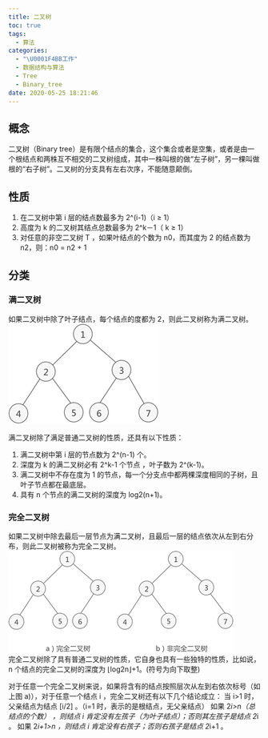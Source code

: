```yaml
---
title: 二叉树
toc: true
tags:
  - 算法
categories:
  - "\U0001F4BB工作"
  - 数据结构与算法
  - Tree
  - Binary_tree
date: 2020-05-25 18:21:46
---
```


## 概念
二叉树（Binary tree）是有限个结点的集合，这个集合或者是空集，或者是由一个根结点和两株互不相交的二叉树组成，其中一株叫根的做“左子树”，另一棵叫做根的“右子树”。二叉树的分支具有左右次序，不能随意颠倒。
## 性质
1. 在二叉树中第 i 层的结点数最多为 2^(i-1)（i ≥ 1）
2. 高度为 k 的二叉树其结点总数最多为 2^k－1（ k ≥ 1）
3. 对任意的非空二叉树 T ，如果叶结点的个数为 n0，而其度为 2 的结点数为 n2，则：n0 = n2 + 1
## 分类
### 满二叉树
如果二叉树中除了叶子结点，每个结点的度都为 2，则此二叉树称为满二叉树。    
![满二叉树](img/full-bin-tree.gif)

满二叉树除了满足普通二叉树的性质，还具有以下性质：
1. 满二叉树中第 i 层的节点数为 2^(n-1) 个。
2. 深度为 k 的满二叉树必有 2^k-1 个节点 ，叶子数为 2^(k-1)。
3. 满二叉树中不存在度为 1 的节点，每一个分支点中都两棵深度相同的子树，且叶子节点都在最底层。
4. 具有 n 个节点的满二叉树的深度为 log2(n+1)。

### 完全二叉树
如果二叉树中除去最后一层节点为满二叉树，且最后一层的结点依次从左到右分布，则此二叉树被称为完全二叉树。 
![完全二叉树示意图](img/wanquan-bin-tree.gif)   
完全二叉树除了具有普通二叉树的性质，它自身也具有一些独特的性质，比如说，n 个结点的完全二叉树的深度为 ⌊log2n⌋+1。(符号为向下取整)

对于任意一个完全二叉树来说，如果将含有的结点按照层次从左到右依次标号（如上图 a)），对于任意一个结点 i ，完全二叉树还有以下几个结论成立：
当 i>1 时，父亲结点为结点 [i/2] 。（i=1 时，表示的是根结点，无父亲结点）
如果 2*i>n（总结点的个数） ，则结点 i 肯定没有左孩子（为叶子结点）；否则其左孩子是结点 2*i 。
如果 2*i+1>n ，则结点 i 肯定没有右孩子；否则右孩子是结点 2*i+1 。